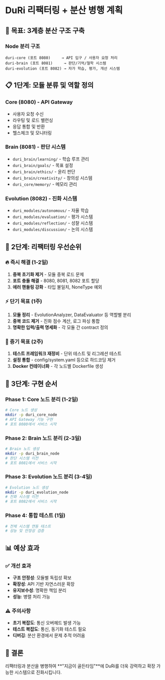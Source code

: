 # DuRi 리팩터링 + 분산 병행 계획

## 🎯 **목표: 3계층 분산 구조 구축**

### **Node 분리 구조**
```
duri-core (포트 8080)     → API 입구 / 사용자 요청 처리
duri-brain (포트 8081)     → 판단/기억/철학 시스템  
duri-evolution (포트 8082) → 자가 학습, 평가, 개선 시스템
```

## 📋 **1단계: 모듈 분류 및 역할 정의**

### **Core (8080) - API Gateway**
- 사용자 요청 수신
- 라우팅 및 로드 밸런싱
- 응답 통합 및 반환
- 헬스체크 및 모니터링

### **Brain (8081) - 판단 시스템**
- `duri_brain/learning/` - 학습 루프 관리
- `duri_brain/goals/` - 목표 설정
- `duri_brain/ethics/` - 윤리 판단
- `duri_brain/creativity/` - 창의성 시스템
- `duri_core/memory/` - 메모리 관리

### **Evolution (8082) - 진화 시스템**
- `duri_modules/autonomous/` - 자율 학습
- `duri_modules/evaluation/` - 평가 시스템
- `duri_modules/reflection/` - 성찰 시스템
- `duri_modules/discussion/` - 논의 시스템

## 🔧 **2단계: 리팩터링 우선순위**

### **🔥 즉시 해결 (1-2일)**
1. **중복 초기화 제거** - 모듈 중복 로드 문제
2. **포트 충돌 해결** - 8080, 8081, 8082 포트 할당
3. **에러 핸들링 강화** - 타입 불일치, NoneType 예외

### **⚡ 단기 목표 (1주)**
1. **모듈 정리** - EvolutionAnalyzer, DataEvaluator 등 역할별 분리
2. **중복 코드 제거** - 진화 점수 계산, 로그 파싱 통합
3. **명확한 입력/출력 명세화** - 각 모듈 간 contract 정의

### **🎯 중기 목표 (2주)**
1. **테스트 프레임워크 재정비** - 단위 테스트 및 리그레션 테스트
2. **설정 통합** - config/system.yaml 등으로 하드코딩 제거
3. **Docker 컨테이너화** - 각 노드별 Dockerfile 생성

## 🚀 **3단계: 구현 순서**

### **Phase 1: Core 노드 분리 (1-2일)**
```bash
# Core 노드 생성
mkdir -p duri_core_node
# API Gateway 기능 구현
# 포트 8080에서 서비스 시작
```

### **Phase 2: Brain 노드 분리 (2-3일)**
```bash
# Brain 노드 생성  
mkdir -p duri_brain_node
# 판단 시스템 이전
# 포트 8081에서 서비스 시작
```

### **Phase 3: Evolution 노드 분리 (3-4일)**
```bash
# Evolution 노드 생성
mkdir -p duri_evolution_node  
# 진화 시스템 이전
# 포트 8082에서 서비스 시작
```

### **Phase 4: 통합 테스트 (1일)**
```bash
# 전체 시스템 연동 테스트
# 성능 및 안정성 검증
```

## 📊 **예상 효과**

### **✅ 개선 효과**
- **구조 안정성**: 모듈별 독립성 확보
- **확장성**: API 기반 자연스러운 확장
- **유지보수성**: 명확한 책임 분리
- **성능**: 병렬 처리 가능

### **⚠️ 주의사항**
- **초기 복잡도**: 통신 오버헤드 발생 가능
- **테스트 복잡도**: 통신, 동기화 테스트 필요
- **디버깅**: 분산 환경에서 문제 추적 어려움

## 🎯 **결론**
리팩터링과 분산을 병행하여 **"지금이 골든타임"**에 DuRi를 더욱 강력하고 확장 가능한 시스템으로 진화시킵니다. 
